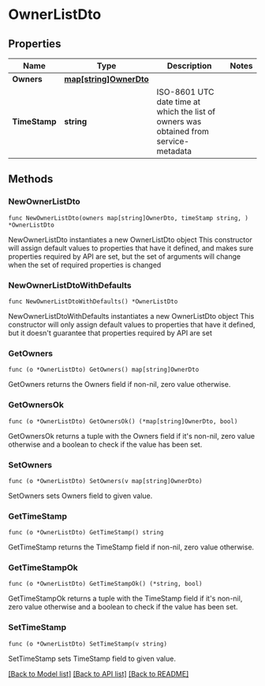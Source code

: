 # OwnerListDto

## Properties

Name | Type | Description | Notes
------------ | ------------- | ------------- | -------------
**Owners** | [**map[string]OwnerDto**](OwnerDto.md) |  | 
**TimeStamp** | **string** | ISO-8601 UTC date time at which the list of owners was obtained from service-metadata | 

## Methods

### NewOwnerListDto

`func NewOwnerListDto(owners map[string]OwnerDto, timeStamp string, ) *OwnerListDto`

NewOwnerListDto instantiates a new OwnerListDto object
This constructor will assign default values to properties that have it defined,
and makes sure properties required by API are set, but the set of arguments
will change when the set of required properties is changed

### NewOwnerListDtoWithDefaults

`func NewOwnerListDtoWithDefaults() *OwnerListDto`

NewOwnerListDtoWithDefaults instantiates a new OwnerListDto object
This constructor will only assign default values to properties that have it defined,
but it doesn't guarantee that properties required by API are set

### GetOwners

`func (o *OwnerListDto) GetOwners() map[string]OwnerDto`

GetOwners returns the Owners field if non-nil, zero value otherwise.

### GetOwnersOk

`func (o *OwnerListDto) GetOwnersOk() (*map[string]OwnerDto, bool)`

GetOwnersOk returns a tuple with the Owners field if it's non-nil, zero value otherwise
and a boolean to check if the value has been set.

### SetOwners

`func (o *OwnerListDto) SetOwners(v map[string]OwnerDto)`

SetOwners sets Owners field to given value.


### GetTimeStamp

`func (o *OwnerListDto) GetTimeStamp() string`

GetTimeStamp returns the TimeStamp field if non-nil, zero value otherwise.

### GetTimeStampOk

`func (o *OwnerListDto) GetTimeStampOk() (*string, bool)`

GetTimeStampOk returns a tuple with the TimeStamp field if it's non-nil, zero value otherwise
and a boolean to check if the value has been set.

### SetTimeStamp

`func (o *OwnerListDto) SetTimeStamp(v string)`

SetTimeStamp sets TimeStamp field to given value.



[[Back to Model list]](../README.md#documentation-for-models) [[Back to API list]](../README.md#documentation-for-api-endpoints) [[Back to README]](../README.md)


